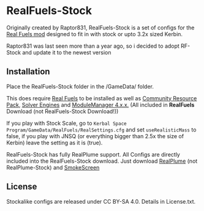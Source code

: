 RealFuels-Stock
============

Originally created by Raptor831, RealFuels-Stock is a set of configs for the [Real Fuels mod](https://github.com/NathanKell/ModularFuelSystem/releases/tag/rf-v12.8.4.1) designed to fit in with stock or upto 3.2x sized Kerbin.

Raptor831 was last seen more than a year ago, so i decided to adopt RF-Stock and update it to the newest version

Installation
------------

Place the RealFuels-Stock folder in the <KSP root>/GameData/ folder.

This does require [Real Fuels](https://github.com/NathanKell/ModularFuelSystem/releases/tag/rf-v12.8.4.1) to be installed as well as [Community Resource Pack](https://github.com/BobPalmer/CommunityResourcePack/releases), [Solver Engines](https://github.com/KSP-RO/SolverEngines/releases) and [ModuleManager 4.x.x.](https://forum.kerbalspaceprogram.com/index.php?/topic/50533-18x-19x-module-manager-413-november-30th-2019-right-to-ludicrous-speed/) (All included in **RealFuels** Download (not RealFuels-Stock Download!))

If you play with Stock Scale, go to `Kerbal Space Program/GameData/RealFuels/RealSettings.cfg` and set `useRealisticMass` to false, if you play with JNSQ (or everything bigger than 2.5x the size of Kerbin) leave the setting as it is (true).

RealFuels-Stock has fully RealPlume support. All Configs are directly included into the RealFuels-Stock download. Just download [RealPlume](https://github.com/KSP-RO/RealPlume/releases) (not RealPlume-Stock) and [SmokeScreen](https://forum.kerbalspaceprogram.com/index.php?/topic/64987-18x-19x-smokescreen-2814-extended-fx-plugin-18-april-2020/)

License
-------

Stockalike configs are released under CC BY-SA 4.0. Details in License.txt.
